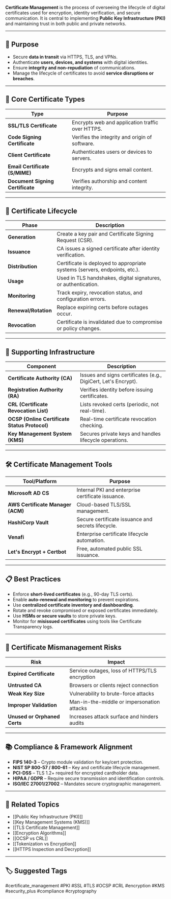 **Certificate Management** is the process of overseeing the lifecycle of digital certificates used for encryption, identity verification, and secure communication. It is central to implementing **Public Key Infrastructure (PKI)** and maintaining trust in both public and private networks.

---

## 🎯 Purpose

- Secure **data in transit** via HTTPS, TLS, and VPNs.
- Authenticate **users, devices, and systems** with digital identities.
- Ensure **integrity and non-repudiation** of communications.
- Manage the lifecycle of certificates to avoid **service disruptions or breaches**.

---

## 🔑 Core Certificate Types

| Type                     | Purpose                                       |
|--------------------------|-----------------------------------------------|
| **SSL/TLS Certificate**   | Encrypts web and application traffic over HTTPS. |
| **Code Signing Certificate** | Verifies the integrity and origin of software. |
| **Client Certificate**     | Authenticates users or devices to servers.     |
| **Email Certificate (S/MIME)** | Encrypts and signs email content.              |
| **Document Signing Certificate** | Verifies authorship and content integrity.   |

---

## 🔁 Certificate Lifecycle

| Phase              | Description                                                                  |
|--------------------|------------------------------------------------------------------------------|
| **Generation**      | Create a key pair and Certificate Signing Request (CSR).                     |
| **Issuance**        | CA issues a signed certificate after identity verification.                  |
| **Distribution**    | Certificate is deployed to appropriate systems (servers, endpoints, etc.).   |
| **Usage**           | Used in TLS handshakes, digital signatures, or authentication.               |
| **Monitoring**      | Track expiry, revocation status, and configuration errors.                   |
| **Renewal/Rotation**| Replace expiring certs before outages occur.                                 |
| **Revocation**      | Certificate is invalidated due to compromise or policy changes.              |

---

## 🔐 Supporting Infrastructure

| Component             | Description                                               |
|------------------------|-----------------------------------------------------------|
| **Certificate Authority (CA)** | Issues and signs certificates (e.g., DigiCert, Let's Encrypt). |
| **Registration Authority (RA)** | Verifies identity before issuing certificates.        |
| **CRL (Certificate Revocation List)** | Lists revoked certs (periodic, not real-time).         |
| **OCSP (Online Certificate Status Protocol)** | Real-time certificate revocation checking.         |
| **Key Management System (KMS)** | Secures private keys and handles lifecycle operations. |

---

## 🛠 Certificate Management Tools

| Tool/Platform       | Purpose                                                         |
|---------------------|------------------------------------------------------------------|
| **Microsoft AD CS** | Internal PKI and enterprise certificate issuance.                |
| **AWS Certificate Manager (ACM)** | Cloud-based TLS/SSL management.                          |
| **HashiCorp Vault** | Secure certificate issuance and secrets lifecycle.              |
| **Venafi**          | Enterprise certificate lifecycle automation.                     |
| **Let's Encrypt + Certbot** | Free, automated public SSL issuance.                        |

---

## 📋 Best Practices

- Enforce **short-lived certificates** (e.g., 90-day TLS certs).
- Enable **auto-renewal and monitoring** to prevent expirations.
- Use **centralized certificate inventory and dashboarding**.
- Rotate and revoke compromised or exposed certificates immediately.
- Use **HSMs or secure vaults** to store private keys.
- Monitor for **misissued certificates** using tools like Certificate Transparency logs.

---

## 🔐 Certificate Mismanagement Risks

| Risk                          | Impact                                                        |
|-------------------------------|---------------------------------------------------------------|
| **Expired Certificate**        | Service outages, loss of HTTPS/TLS encryption                 |
| **Untrusted CA**               | Browsers or clients reject connection                         |
| **Weak Key Size**              | Vulnerability to brute-force attacks                          |
| **Improper Validation**        | Man-in-the-middle or impersonation attacks                    |
| **Unused or Orphaned Certs**   | Increases attack surface and hinders audits                   |

---

## 📚 Compliance & Framework Alignment

- **FIPS 140-3** – Crypto module validation for key/cert protection.
- **NIST SP 800-57 / 800-61** – Key and certificate lifecycle management.
- **PCI-DSS** – TLS 1.2+ required for encrypted cardholder data.
- **HIPAA / GDPR** – Require secure transmission and identification controls.
- **ISO/IEC 27001/27002** – Mandates secure cryptographic management.

---

## 🧩 Related Topics

- [[Public Key Infrastructure (PKI)]]
- [[Key Management Systems (KMS)]]
- [[TLS Certificate Management]]
- [[Encryption Algorithms]]
- [[OCSP vs CRL]]
- [[Tokenization vs Encryption]]
- [[HTTPS Inspection and Decryption]]

---

## 🏷 Suggested Tags

#certificate_management #PKI #SSL #TLS #OCSP #CRL #encryption #KMS #security_plus #compliance #cryptography
